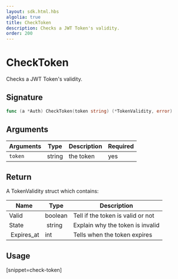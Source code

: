 ```yaml
---
layout: sdk.html.hbs
algolia: true
title: CheckToken
description: Checks a JWT Token's validity.
order: 200
---
```


# CheckToken

Checks a JWT Token's validity.

## Signature

```go
func (a *Auth) CheckToken(token string) (*TokenValidity, error)
```

## Arguments

| Arguments    | Type    | Description | Required
|--------------|---------|-------------|----------
| `token` | string | the token    | yes

## Return

A TokenValidity struct which contains:

| Name                | Type    | Description                                                                                                      
| ------------------- | ------- | -----------------------------------
| Valid               | boolean    | Tell if the token is valid or not
| State               | string  | Explain why the token is invalid
| Expires_at          | int     | Tells when the token expires

## Usage

[snippet=check-token]
